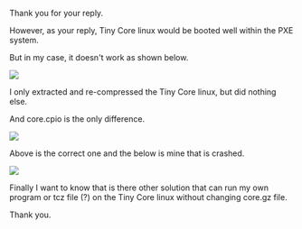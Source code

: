 Thank you for your reply.

However, as your reply, Tiny Core linux would be booted well within the PXE system.

But in my case, it doesn't work as shown below.

![](https://xho95.github.io/assets/TinyCore/os-not-found.jpg)

I only extracted and re-compressed the Tiny Core linux, but did nothing else.

And core.cpio is the only difference.

![](https://xho95.github.io/assets/TinyCore/cpio-correct.png)

Above is the correct one and the below is mine that is crashed.

![](https://xho95.github.io/assets/TinyCore/tiny-cpio-error.png)

Finally I want to know that is there other solution that can run my own program or tcz file (?) on the Tiny Core linux without changing core.gz file.

Thank you.





